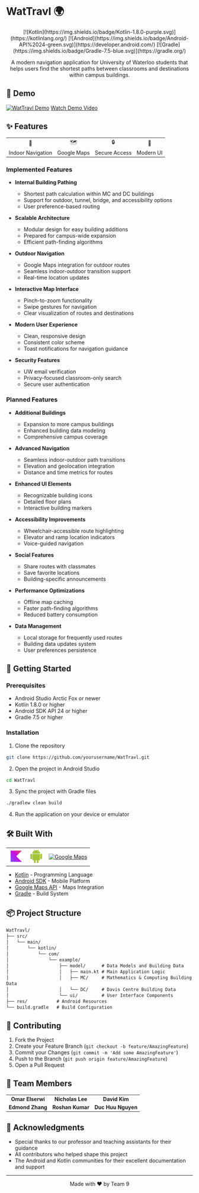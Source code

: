 # WatTravl 🌍

<div align="center">
  [![Kotlin](https://img.shields.io/badge/Kotlin-1.8.0-purple.svg)](https://kotlinlang.org/)
  [![Android](https://img.shields.io/badge/Android-API%2024-green.svg)](https://developer.android.com/)
  [![Gradle](https://img.shields.io/badge/Gradle-7.5-blue.svg)](https://gradle.org/)
  
  A modern navigation application for University of Waterloo students that helps users find the shortest paths between classrooms and destinations within campus buildings.
</div>

## 📱 Demo

[![WatTravl Demo](https://img.youtube.com/vi/rKdbXoNlu4o/maxresdefault.jpg)](https://www.youtube.com/watch?v=rKdbXoNlu4o)
[Watch Demo Video](https://www.youtube.com/watch?v=rKdbXoNlu4o)


## ✨ Features

<div align="center">
  <table>
    <tr>
      <td align="center">🏢</td>
      <td align="center">🗺️</td>
      <td align="center">🔒</td>
      <td align="center">🎨</td>
    </tr>
    <tr>
      <td align="center">Indoor Navigation</td>
      <td align="center">Google Maps</td>
      <td align="center">Secure Access</td>
      <td align="center">Modern UI</td>
    </tr>
  </table>
</div>

### Implemented Features

- **Internal Building Pathing**
  - Shortest path calculation within MC and DC buildings
  - Support for outdoor, tunnel, bridge, and accessibility options
  - User preference-based routing

- **Scalable Architecture**
  - Modular design for easy building additions
  - Prepared for campus-wide expansion
  - Efficient path-finding algorithms

- **Outdoor Navigation**
  - Google Maps integration for outdoor routes
  - Seamless indoor-outdoor transition support
  - Real-time location updates

- **Interactive Map Interface**
  - Pinch-to-zoom functionality
  - Swipe gestures for navigation
  - Clear visualization of routes and destinations

- **Modern User Experience**
  - Clean, responsive design
  - Consistent color scheme
  - Toast notifications for navigation guidance

- **Security Features**
  - UW email verification
  - Privacy-focused classroom-only search
  - Secure user authentication

### Planned Features

- **Additional Buildings**
  - Expansion to more campus buildings
  - Enhanced building data modeling
  - Comprehensive campus coverage

- **Advanced Navigation**
  - Seamless indoor-outdoor path transitions
  - Elevation and geolocation integration
  - Distance and time metrics for routes

- **Enhanced UI Elements**
  - Recognizable building icons
  - Detailed floor plans
  - Interactive building markers

- **Accessibility Improvements**
  - Wheelchair-accessible route highlighting
  - Elevator and ramp location indicators
  - Voice-guided navigation

- **Social Features**
  - Share routes with classmates
  - Save favorite locations
  - Building-specific announcements

- **Performance Optimizations**
  - Offline map caching
  - Faster path-finding algorithms
  - Reduced battery consumption

- **Data Management**
  - Local storage for frequently used routes
  - Building data updates system
  - User preferences persistence

## 🚀 Getting Started

### Prerequisites

- Android Studio Arctic Fox or newer
- Kotlin 1.8.0 or higher
- Android SDK API 24 or higher
- Gradle 7.5 or higher

### Installation

1. Clone the repository
```bash
git clone https://github.com/yourusername/WatTravl.git
```

2. Open the project in Android Studio
```bash
cd WatTravl
```

3. Sync the project with Gradle files
```bash
./gradlew clean build
```

4. Run the application on your device or emulator

## 🛠️ Built With

<div align="center">
  <table>
    <tr>
      <td align="center">
        <a href="https://kotlinlang.org/">
          <img src="https://raw.githubusercontent.com/devicons/devicon/master/icons/kotlin/kotlin-original.svg" alt="Kotlin" width="40" height="40"/>
        </a>
      </td>
      <td align="center">
        <a href="https://developer.android.com">
          <img src="https://raw.githubusercontent.com/devicons/devicon/master/icons/android/android-original.svg" alt="Android" width="40" height="40"/>
        </a>
      </td>
      <td align="center">
        <a href="https://developers.google.com/maps">
          <img src="https://www.vectorlogo.zone/logos/google_maps/google_maps-icon.svg" alt="Google Maps" width="40" height="40"/>
        </a>
      </td>
    </tr>
  </table>
</div>

- [Kotlin](https://kotlinlang.org/) - Programming Language
- [Android SDK](https://developer.android.com) - Mobile Platform
- [Google Maps API](https://developers.google.com/maps) - Maps Integration
- [Gradle](https://gradle.org/) - Build System

## 📦 Project Structure

```
WatTravl/
├── src/
│   └── main/
│       └── kotlin/
│           └── com/
│               └── example/
│                   ├── model/      # Data Models and Building Data
│                   │   ├── main.kt # Main Application Logic
│                   │   ├── MC/     # Mathematics & Computing Building Data
│                   │   └── DC/     # Davis Centre Building Data
│                   └── ui/         # User Interface Components
├── res/           # Android Resources
└── build.gradle   # Build Configuration
```

## 🤝 Contributing

1. Fork the Project
2. Create your Feature Branch (`git checkout -b feature/AmazingFeature`)
3. Commit your Changes (`git commit -m 'Add some AmazingFeature'`)
4. Push to the Branch (`git push origin feature/AmazingFeature`)
5. Open a Pull Request

## 👥 Team Members

<div align="center">
  <table>
    <tr>
      <td align="center">
        <strong>Omar Elserwi</strong>
      </td>
      <td align="center">
        <strong>Nicholas Lee</strong>
      </td>
      <td align="center">
        <strong>David Kim</strong>
      </td>
    </tr>
    <tr>
      <td align="center">
        <strong>Edmond Zhang</strong>
      </td>
      <td align="center">
        <strong>Roshan Kumar</strong>
      </td>
      <td align="center">
        <strong>Duc Huu Nguyen</strong>
      </td>
    </tr>
  </table>
</div>

## 🙏 Acknowledgments

- Special thanks to our professor and teaching assistants for their guidance
- All contributors who helped shape this project
- The Android and Kotlin communities for their excellent documentation and support

---

<div align="center">
  Made with ❤️ by Team 9
</div>